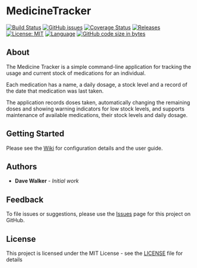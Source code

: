 # MedicineTracker

[![Build Status](https://github.com/davewalker5/MedicineTracker/workflows/.NET%20Core%20CI%20Build/badge.svg)](https://github.com/davewalker5/MedicineTracker/actions)
[![GitHub issues](https://img.shields.io/github/issues/davewalker5/MedicineTracker)](https://github.com/davewalker5/MedicineTracker/issues)
[![Coverage Status](https://coveralls.io/repos/github/davewalker5/MedicineTracker/badge.svg?branch=main)](https://coveralls.io/github/davewalker5/MedicineTracker?branch=main)
[![Releases](https://img.shields.io/github/v/release/davewalker5/MedicineTracker.svg?include_prereleases)](https://github.com/davewalker5/MedicineTracker/releases)
[![License: MIT](https://img.shields.io/badge/License-MIT-blue.svg)](https://github.com/davewalker5/MedicineTracker/blob/main/LICENSE)
[![Language](https://img.shields.io/badge/language-c%23-blue.svg)](https://github.com/davewalker5/MedicineTracker/)
[![GitHub code size in bytes](https://img.shields.io/github/languages/code-size/davewalker5/MedicineTracker)](https://github.com/davewalker5/MedicineTracker/)

## About

The Medicine Tracker is a simple command-line application for tracking the usage and current stock of medications for an individual.

Each medication has a name, a daily dosage, a stock level and a record of the date that medication was last taken.

The application records doses taken, automatically changing the remaining doses and showing warning indicators for low stock levels, and supports maintenance of available medications, their stock levels and daily dosage.

## Getting Started

Please see the [Wiki](https://github.com/davewalker5/MedicineTracker/wiki) for configuration details and the user guide.

## Authors

- **Dave Walker** - _Initial work_

## Feedback

To file issues or suggestions, please use the [Issues](https://github.com/davewalker5/MedicineTracker/issues) page for this project on GitHub.

## License

This project is licensed under the MIT License - see the [LICENSE](LICENSE) file for details
